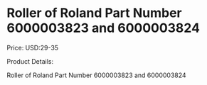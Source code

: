 # Roller of Roland  Part Number 6000003823 and 6000003824

Price: USD:29-35

Product Details:

Roller of Roland
Part Number 6000003823 and 6000003824